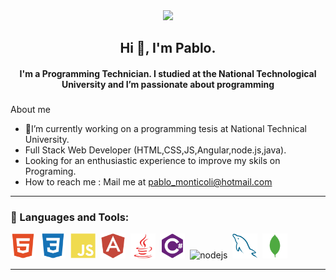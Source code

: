 <div id="header" align="center">
    <img src="https://media.giphy.com/media/Dh5q0sShxgp13DwrvG/giphy.gif" width="200px">
    <h2 align="center">Hi 👋, I'm Pablo.</h2>
    <h4 align="center">I'm a Programming Technician. I studied at the National Technological University and I’m passionate about programming</h4>
</div>

### 
About me
- 🔭I’m currently working on a programming tesis at National Technical University.
- Full Stack Web Developer (HTML,CSS,JS,Angular,node.js,java).
- Looking for an enthusiastic experience to improve my skils on Programing.
- How to reach me : Mail me at pablo_monticoli@hotmail.com

---
### 
<div align="left">
    <h3>🔨 Languages and Tools:</h3>
    <div>
        <img src="https://github.com/devicons/devicon/blob/master/icons/html5/html5-plain.svg" 
        alt="HTML" title="HTML" width="40px" height="40px">&nbsp;
        <img src="https://github.com/devicons/devicon/blob/master/icons/css3/css3-plain.svg" 
        alt="CSS" title="CSS" width="40px" height="40px">&nbsp;
        <img src="https://github.com/devicons/devicon/blob/master/icons/javascript/javascript-plain.svg" 
        alt="javascript" title="javascript" width="40px" height="40px">&nbsp;
        <img src="https://github.com/devicons/devicon/blob/master/icons/angularjs/angularjs-plain.svg" 
        alt="Angular" title="Angular" width="40px" height="40px">&nbsp;
        <img src="https://github.com/devicons/devicon/blob/master/icons/java/java-plain.svg" 
        alt="java" title="java" width="40px" height="40px">&nbsp;
        <img src="https://github.com/devicons/devicon/blob/master/icons/csharp/csharp-plain.svg" 
        alt="c#" title="c#" width="40px" height="40px">&nbsp;
        <img src="[https://github.com/devicons/devicon/blob/master/icons/nodejs/nodejs-plain.svg](https://github.com/devicons/devicon/blob/master/icons/mysql/mysql-original.svg)" 
        alt="nodejs" title="nodejs" width="40px" height="40px">&nbsp;
        <img src="https://github.com/devicons/devicon/blob/master/icons/mysql/mysql-plain.svg" 
        alt="mysql" title="mysql" width="40px" height="40px">&nbsp;
        <img src="https://github.com/devicons/devicon/blob/master/icons/mongodb/mongodb-plain.svg" 
        alt="mongodb" title="mongodb" width="40px" height="40px">&nbsp;
    </div>
</div>

---

